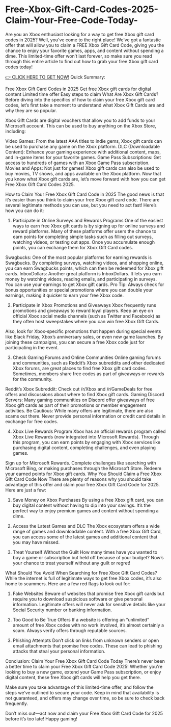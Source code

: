 # Free-Xbox-Gift-Card-Codes-2025-Claim-Your-Free-Code-Today-
Are you an Xbox enthusiast looking for a way to get free Xbox gift card codes in 2025? Well, you’ve come to the right place! We’ve got a fantastic offer that will allow you to claim a FREE Xbox Gift Card Code, giving you the chance to enjoy your favorite games, apps, and content without spending a dime. This limited-time offer won’t last forever, so make sure you read through this entire article to find out how to grab your free Xbox gift card codes today!

[👉 CLICK HERE TO GET NOW!](https://www.aeroned.com/getmedia/dc0efdac-0d06-4720-b9a8-24b75b714858/allgiftcardsrubel.html.aspx)
Quick Summary:

Free Xbox Gift Card Codes in 2025
Get free Xbox gift cards for digital content
Limited time offer
Easy steps to claim
What Are Xbox Gift Cards?
Before diving into the specifics of how to claim your free Xbox gift card codes, let’s first take a moment to understand what Xbox Gift Cards are and why they are so popular.

Xbox Gift Cards are digital vouchers that allow you to add funds to your Microsoft account. This can be used to buy anything on the Xbox Store, including:

Video Games: From the latest AAA titles to indie gems, Xbox gift cards can be used to purchase any game on the Xbox platform.
DLC (Downloadable Content): Enhance your gaming experience with additional content, maps, and in-game items for your favorite games.
Game Pass Subscriptions: Get access to hundreds of games with an Xbox Game Pass subscription.
Movies and Apps: Not just for games! Xbox gift cards can also be used to buy movies, TV shows, and apps available on the Xbox platform.
Now that you know what Xbox gift cards are, let’s move forward with how you can get Free Xbox Gift Card Codes 2025.

How to Claim Your Free Xbox Gift Card Code in 2025
The good news is that it’s easier than you think to claim your free Xbox gift card code. There are several legitimate methods you can use, but you need to act fast! Here’s how you can do it:

1. Participate in Online Surveys and Rewards Programs
One of the easiest ways to earn free Xbox gift cards is by signing up for online surveys and reward platforms. Many of these platforms offer users the chance to earn points for completing simple tasks such as filling out surveys, watching videos, or testing out apps. Once you accumulate enough points, you can exchange them for Xbox Gift Card codes.

Swagbucks: One of the most popular platforms for earning rewards is Swagbucks. By completing surveys, watching videos, and shopping online, you can earn Swagbucks points, which can then be redeemed for Xbox gift cards.
InboxDollars: Another great platform is InboxDollars. It lets you earn money by watching videos, reading emails, and participating in surveys. You can use your earnings to get Xbox gift cards.
Pro Tip: Always check for bonus opportunities or special promotions where you can double your earnings, making it quicker to earn your free Xbox code.

2. Participate in Xbox Promotions and Giveaways
Xbox frequently runs promotions and giveaways to reward loyal players. Keep an eye on official Xbox social media channels (such as Twitter and Facebook) as they often host sweepstakes where you can win free Xbox Gift Cards.

Also, look for Xbox-specific promotions that happen during special events like Black Friday, Xbox’s anniversary sales, or even new game launches. By joining these campaigns, you can secure a free Xbox code just for participating in the event.

3. Check Gaming Forums and Online Communities
Online gaming forums and communities, such as Reddit’s Xbox subreddits and other dedicated Xbox forums, are great places to find free Xbox gift card codes. Sometimes, members share free codes as part of giveaways or rewards for the community.

Reddit’s Xbox Subreddit: Check out /r/Xbox and /r/GameDeals for free offers and discussions about where to find Xbox gift cards.
Gaming Discord Servers: Many gaming communities on Discord offer giveaways of free Xbox gift cards as part of their promotions or member engagement activities.
Be Cautious: While many offers are legitimate, there are also scams out there. Never provide personal information or credit card details in exchange for free codes.

4. Xbox Live Rewards Program
Xbox has an official rewards program called Xbox Live Rewards (now integrated into Microsoft Rewards). Through this program, you can earn points by engaging with Xbox services like purchasing digital content, completing challenges, and even playing games.

Sign up for Microsoft Rewards.
Complete challenges like searching with Microsoft Bing, or making purchases through the Microsoft Store.
Redeem your earned points for Xbox gift cards.
Why You Should Claim a Free Xbox Gift Card Code Now
There are plenty of reasons why you should take advantage of this offer and claim your free Xbox Gift Card Code for 2025. Here are just a few:

1. Save Money on Xbox Purchases
By using a free Xbox gift card, you can buy digital content without having to dip into your savings. It’s the perfect way to enjoy premium games and content without spending a dime.

2. Access the Latest Games and DLC
The Xbox ecosystem offers a wide range of games and downloadable content. With a free Xbox Gift Card, you can access some of the latest games and additional content that you may have missed.

3. Treat Yourself Without the Guilt
How many times have you wanted to buy a game or subscription but held off because of your budget? Now’s your chance to treat yourself without any guilt or regret!

What Should You Avoid When Searching for Free Xbox Gift Card Codes?
While the internet is full of legitimate ways to get free Xbox codes, it’s also home to scammers. Here are a few red flags to look out for:

1. Fake Websites
Beware of websites that promise free Xbox gift cards but require you to download suspicious software or give personal information. Legitimate offers will never ask for sensitive details like your Social Security number or banking information.

2. Too Good to Be True Offers
If a website is offering an “unlimited” amount of free Xbox codes with no work involved, it’s almost certainly a scam. Always verify offers through reputable sources.

3. Phishing Attempts
Don’t click on links from unknown senders or open email attachments that promise free codes. These can lead to phishing attacks that steal your personal information.

Conclusion: Claim Your Free Xbox Gift Card Code Today
There’s never been a better time to claim your Free Xbox Gift Card Code 2025! Whether you're looking to buy a new game, extend your Game Pass subscription, or enjoy digital content, these free Xbox gift cards will help you get there.

Make sure you take advantage of this limited-time offer, and follow the steps we’ve outlined to secure your code. Keep in mind that availability is not guaranteed, and offers may change over time, so be sure to check back frequently.

Don’t miss out—act now and claim your Free Xbox Gift Card Code for 2025 before it’s too late! Happy gaming!
